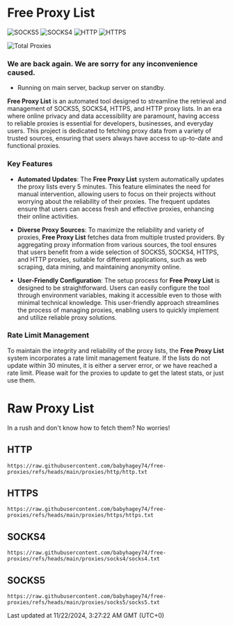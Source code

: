 # Free Proxy List

![SOCKS5](https://img.shields.io/badge/SOCKS5-5939-red) ![SOCKS4](https://img.shields.io/badge/SOCKS4-8428-orange) ![HTTP](https://img.shields.io/badge/HTTP-109450-yellow) ![HTTPS](https://img.shields.io/badge/HTTPS-9978-green)

![Total Proxies](https://img.shields.io/badge/Total-133795-blue)

### We are back again. We are sorry for any inconvenience caused.

- Running on main server, backup server on standby.

**Free Proxy List** is an automated tool designed to streamline the retrieval and management of SOCKS5, SOCKS4, HTTPS, and HTTP proxy lists. In an era where online privacy and data accessibility are paramount, having access to reliable proxies is essential for developers, businesses, and everyday users. This project is dedicated to fetching proxy data from a variety of trusted sources, ensuring that users always have access to up-to-date and functional proxies.

### Key Features

- **Automated Updates**: The **Free Proxy List** system automatically updates the proxy lists every 5 minutes. This feature eliminates the need for manual intervention, allowing users to focus on their projects without worrying about the reliability of their proxies. The frequent updates ensure that users can access fresh and effective proxies, enhancing their online activities.

- **Diverse Proxy Sources**: To maximize the reliability and variety of proxies, **Free Proxy List** fetches data from multiple trusted providers. By aggregating proxy information from various sources, the tool ensures that users benefit from a wide selection of SOCKS5, SOCKS4, HTTPS, and HTTP proxies, suitable for different applications, such as web scraping, data mining, and maintaining anonymity online.

- **User-Friendly Configuration**: The setup process for **Free Proxy List** is designed to be straightforward. Users can easily configure the tool through environment variables, making it accessible even to those with minimal technical knowledge. This user-friendly approach streamlines the process of managing proxies, enabling users to quickly implement and utilize reliable proxy solutions.

### Rate Limit Management

To maintain the integrity and reliability of the proxy lists, the **Free Proxy List** system incorporates a rate limit management feature. If the lists do not update within 30 minutes, it is either a server error, or we have reached a rate limit. Please wait for the proxies to update to get the latest stats, or just use them.

# Raw Proxy List
In a rush and don't know how to fetch them? No worries!

## **HTTP**
```
https://raw.githubusercontent.com/babyhagey74/free-proxies/refs/heads/main/proxies/http/http.txt
```
## **HTTPS**
```
https://raw.githubusercontent.com/babyhagey74/free-proxies/refs/heads/main/proxies/https/https.txt
```
## **SOCKS4**
```
https://raw.githubusercontent.com/babyhagey74/free-proxies/refs/heads/main/proxies/socks4/socks4.txt
```
## **SOCKS5**
```
https://raw.githubusercontent.com/babyhagey74/free-proxies/refs/heads/main/proxies/socks5/socks5.txt
```
Last updated at 11/22/2024, 3:27:22 AM GMT (UTC+0)
